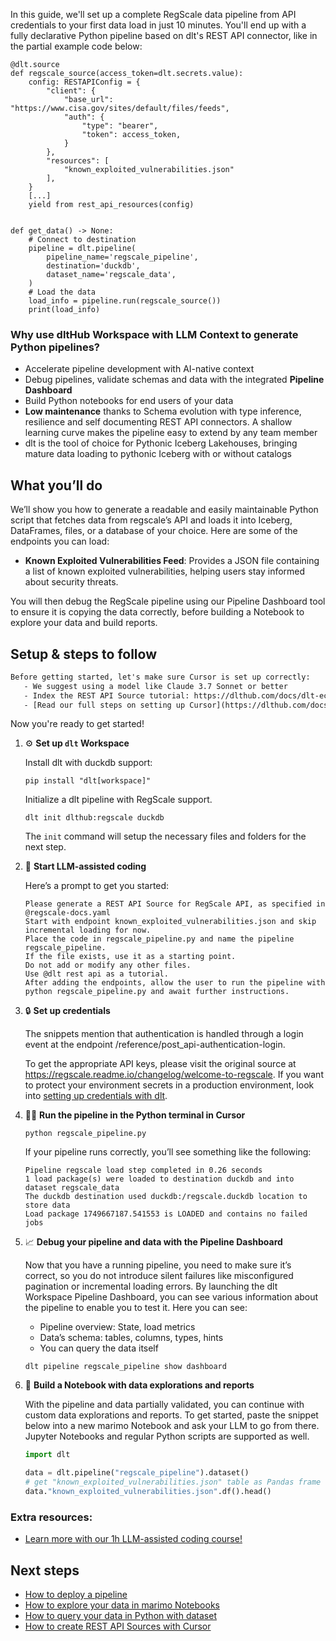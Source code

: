 In this guide, we'll set up a complete RegScale data pipeline from API credentials to your first data load in just 10 minutes. You'll end up with a fully declarative Python pipeline based on dlt's REST API connector, like in the partial example code below:

```python-outcome
@dlt.source
def regscale_source(access_token=dlt.secrets.value):
    config: RESTAPIConfig = {
        "client": {
            "base_url": "https://www.cisa.gov/sites/default/files/feeds",
            "auth": {
                "type": "bearer",
                "token": access_token,
            }
        },
        "resources": [
            "known_exploited_vulnerabilities.json"
        ],
    }
    [...]
    yield from rest_api_resources(config)


def get_data() -> None:
    # Connect to destination
    pipeline = dlt.pipeline(
        pipeline_name='regscale_pipeline',
        destination='duckdb',
        dataset_name='regscale_data', 
    )
    # Load the data
    load_info = pipeline.run(regscale_source())
    print(load_info) 
```

### Why use dltHub Workspace with LLM Context to generate Python pipelines?

- Accelerate pipeline development with AI-native context
- Debug pipelines, validate schemas and data with the integrated **Pipeline Dashboard**
- Build Python notebooks for end users of your data
- **Low maintenance** thanks to Schema evolution with type inference, resilience and self documenting REST API connectors. A shallow learning curve makes the pipeline easy to extend by any team member
- dlt is the tool of choice for Pythonic Iceberg Lakehouses, bringing mature data loading to pythonic Iceberg with or without catalogs

## What you’ll do

We’ll show you how to generate a readable and easily maintainable Python script that fetches data from regscale’s API and loads it into Iceberg, DataFrames, files, or a database of your choice. Here are some of the endpoints you can load:

- **Known Exploited Vulnerabilities Feed**: Provides a JSON file containing a list of known exploited vulnerabilities, helping users stay informed about security threats.

You will then debug the RegScale pipeline using our Pipeline Dashboard tool to ensure it is copying the data correctly, before building a Notebook to explore your data and build reports.

## Setup & steps to follow

```default
Before getting started, let's make sure Cursor is set up correctly:
   - We suggest using a model like Claude 3.7 Sonnet or better
   - Index the REST API Source tutorial: https://dlthub.com/docs/dlt-ecosystem/verified-sources/rest_api/ and add it to context as **@dlt rest api**
   - [Read our full steps on setting up Cursor](https://dlthub.com/docs/dlt-ecosystem/llm-tooling/cursor-restapi#23-configuring-cursor-with-documentation)
```

Now you're ready to get started!

1. ⚙️ **Set up `dlt` Workspace**
    
    Install dlt with duckdb support:
    ```shell
    pip install "dlt[workspace]"
    ```

    Initialize a dlt pipeline with RegScale support.
    ```shell
    dlt init dlthub:regscale duckdb
    ```

    The `init` command will setup the necessary files and folders for the next step.
    
2. 🤠 **Start LLM-assisted coding**
    
    Here’s a prompt to get you started:
    
    ```prompt
    Please generate a REST API Source for RegScale API, as specified in @regscale-docs.yaml 
    Start with endpoint known_exploited_vulnerabilities.json and skip incremental loading for now. 
    Place the code in regscale_pipeline.py and name the pipeline regscale_pipeline. 
    If the file exists, use it as a starting point. 
    Do not add or modify any other files. 
    Use @dlt rest api as a tutorial. 
    After adding the endpoints, allow the user to run the pipeline with python regscale_pipeline.py and await further instructions.
    ```

    
3. 🔒 **Set up credentials** 
    
    The snippets mention that authentication is handled through a login event at the endpoint /reference/post_api-authentication-login.
    
    To get the appropriate API keys, please visit the original source at https://regscale.readme.io/changelog/welcome-to-regscale.
    If you want to protect your environment secrets in a production environment, look into [setting up credentials with dlt](https://dlthub.com/docs/walkthroughs/add_credentials).
    
4. 🏃‍♀️ **Run the pipeline in the Python terminal in Cursor**
    
    ```shell
    python regscale_pipeline.py
    ```
    
    If your pipeline runs correctly, you’ll see something like the following:
    
    ```shell
    Pipeline regscale load step completed in 0.26 seconds
    1 load package(s) were loaded to destination duckdb and into dataset regscale_data
    The duckdb destination used duckdb:/regscale.duckdb location to store data
    Load package 1749667187.541553 is LOADED and contains no failed jobs
    ```
    
5. 📈 **Debug your pipeline and data with the Pipeline Dashboard**

    Now that you have a running pipeline, you need to make sure it’s correct, so you do not introduce silent failures like misconfigured pagination or incremental loading errors. By launching the dlt Workspace Pipeline Dashboard, you can see various information about the pipeline to enable you to test it. Here you can see:
    - Pipeline overview: State, load metrics
    - Data’s schema: tables, columns, types, hints
    - You can query the data itself
    
    ```shell
    dlt pipeline regscale_pipeline show dashboard
    ```
    
6. 🐍 **Build a Notebook with data explorations and reports**

    With the pipeline and data partially validated, you can continue with custom data explorations and reports. To get started, paste the snippet below into a new marimo Notebook and ask your LLM to go from there. Jupyter Notebooks and regular Python scripts are supported as well.

    
    ```python
    import dlt

   data = dlt.pipeline("regscale_pipeline").dataset()
   # get "known_exploited_vulnerabilities.json" table as Pandas frame
   data."known_exploited_vulnerabilities.json".df().head()
    ```

### Extra resources:

- [Learn more with our 1h LLM-assisted coding course!](https://www.youtube.com/watch?v=GGid70rnJuM)

## Next steps

- [How to deploy a pipeline](https://dlthub.com/docs/walkthroughs/deploy-a-pipeline)
- [How to explore your data in marimo Notebooks](https://dlthub.com/docs/general-usage/dataset-access/marimo)
- [How to query your data in Python with dataset](https://dlthub.com/docs/general-usage/dataset-access/dataset)
- [How to create REST API Sources with Cursor](https://dlthub.com/docs/dlt-ecosystem/llm-tooling/cursor-restapi)
